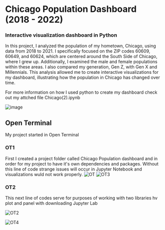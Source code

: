 # Chicago Population Dashboard (2018 - 2022)
### Interactive visualization dashboard in Python 

In this project, I analyzed the population of my hometown, Chicago, using data from 2018 to 2021. I specifically focused on the ZIP codes 60609, 60649, and 60624, which are centered around the South Side of Chicago, where I grew up. Additionally, I examined the male and female populations within these areas. I also compared my generation, Gen Z, with Gen X and Millennials. This analysis allowed me to create interactive visualizations for my dashboard, illustrating how the population in Chicago has changed over time.

For more information on how I used python to create my dashboard check out my attched file Chicago(2).ipynb 


![image](https://github.com/user-attachments/assets/d29cbacd-a524-4838-9fd9-38c3ca776816)


## Open Terminal 
My project started in Open Terminal

###  OT1 
First I created a project folder called Chicago Population dashboard and in order for my project to have it's own dependencies and packages. Without this line of code strange issues will occur in Jupyter Notebook and visualizations wuld not work properly.
![OT](https://github.com/user-attachments/assets/def9298e-ff58-46ce-bd7c-37bdee55d4a1)
![OT3](https://github.com/user-attachments/assets/41d19315-3e76-4de0-a577-224d5875fd01)

### OT2
This next line of codes serve for purposes of  working with two libraries hv plot and panel with downloading Jupyter Lab 

![OT2](https://github.com/user-attachments/assets/8d4c1193-d8ba-4d72-b509-c690fefb83aa)


![OT4](https://github.com/user-attachments/assets/bfc087fd-5282-4fa3-b314-551a746f125b)


